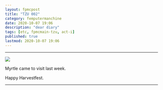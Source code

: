 ```yaml
---
layout: fpmcpost
title: "TZU 002"
category: femputermanchine
date: 2020-10-07 19:06
description: "dear diary"
tags: [etc, fpmcmain-tzu, act-i]
published: true
lastmod: 2020-10-07 19:06
---
```

[//]: # ( 10/07/20  -added)
[//]: # ( 10/15/21  -linkout removed)

*****

<img src="{{ site.url }}/assets/img/IMG_20201007_133430557.jpg" />


Myrtle came to visit last week.

Happy Harvestfest.

*****
